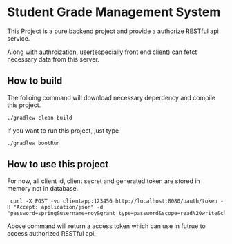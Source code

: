 # Student Grade Management System

This Project is a pure backend project and provide a authorize RESTful api service.

Along with authroization, user(especially front end client) can fetct necessary data from this server.

## How to build
The folloing command will download necessary deperdency and compile this project.
~~~
./gradlew clean build
~~~

If you want to run this project, just type
~~~
./gradlew bootRun
~~~

## How to use this project
For now, all client id, client secret and generated token are stored in memory not in database. 
~~~
 curl -X POST -vu clientapp:123456 http://localhost:8080/oauth/token -H "Accept: application/json" -d "password=spring&username=roy&grant_type=password&scope=read%20write&client_id=clientapp"
~~~
Above command will return a access token which can use in futrue to access authorized RESTful api.


